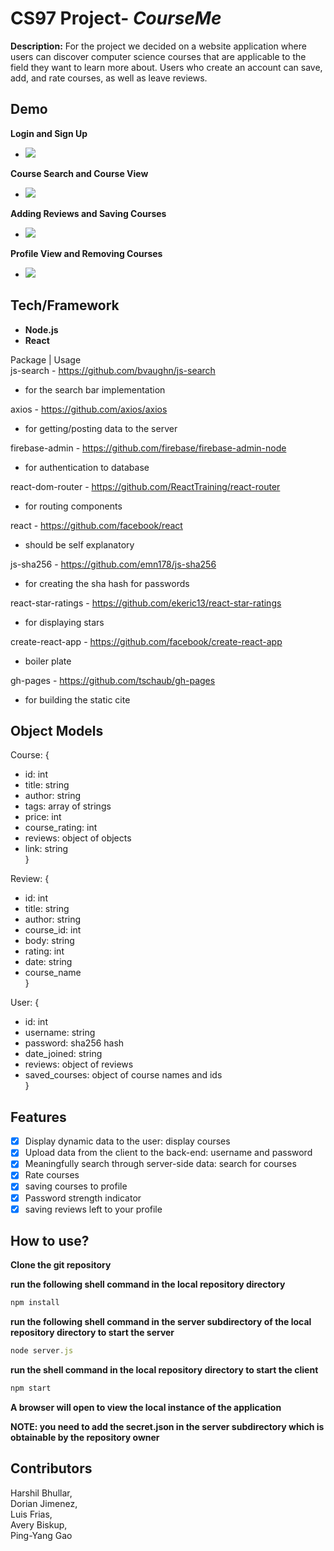 # CS97 Project- *CourseMe* 
**Description:**
For the project we decided on a website application where users can discover 
computer science courses that are applicable to the field they want to learn more about. 
Users who create an account can save, add, and rate courses, as well as leave reviews.

## Demo
**Login and Sign Up**

* ![](https://i.imgur.com/cBH4hlu.gif)

**Course Search and Course View**

* ![](https://i.imgur.com/0I0JrV2.gif)

**Adding Reviews and Saving Courses**

* ![](https://i.imgur.com/BvTwm1z.gif)

**Profile View and Removing Courses**

* ![](https://i.imgur.com/v8rogjZ.gif)

## Tech/Framework
* **Node.js**
* **React**

Package | Usage  
js-search - https://github.com/bvaughn/js-search  
- for the search bar implementation  
  
axios - https://github.com/axios/axios  
- for getting/posting data to the server  
  
firebase-admin - https://github.com/firebase/firebase-admin-node  
- for authentication to database  
  
react-dom-router - https://github.com/ReactTraining/react-router  
- for routing components  
  
react - https://github.com/facebook/react  
- should be self explanatory  

js-sha256 - https://github.com/emn178/js-sha256  
- for creating the sha hash for passwords  

react-star-ratings - https://github.com/ekeric13/react-star-ratings  
- for displaying stars  

create-react-app - https://github.com/facebook/create-react-app  
- boiler plate

gh-pages - https://github.com/tschaub/gh-pages  
- for building the static cite

## Object Models

Course: {  
- id: int  
- title: string  
- author: string  
- tags: array of strings  
- price: int  
- course\_rating: int  
- reviews: object of objects  
- link: string  
}

Review: {  
- id: int  
- title: string  
- author: string  
- course\_id: int  
- body: string  
- rating: int  
- date: string  
- course\_name  
}

User: {  
- id: int  
- username: string  
- password: sha256 hash  
- date\_joined: string  
- reviews: object of reviews  
- saved\_courses: object of course names and ids  
}

## Features
* [x] Display dynamic data to the user: display courses 
* [x] Upload data from the client to the back-end: username and password
* [x] Meaningfully search through server-side data: search for courses 
* [x] Rate courses 
* [x] saving courses to profile
* [x] Password strength indicator
* [x] saving reviews left to your profile

## How to use?
**Clone the git repository**

**run the following shell command in the local repository directory**
```javascript
npm install
```
**run the following shell command in the server subdirectory of the local repository directory to start the server**
```javascript
node server.js
```
**run the shell command in the local repository directory to start the client**
```javascript
npm start
```
**A browser will open to view the local instance of the application**

**NOTE: you need to add the secret.json in the server subdirectory which is obtainable by the repository owner**

## Contributors  
Harshil Bhullar,  
Dorian Jimenez,  
Luis Frias,  
Avery Biskup,  
Ping-Yang Gao  

